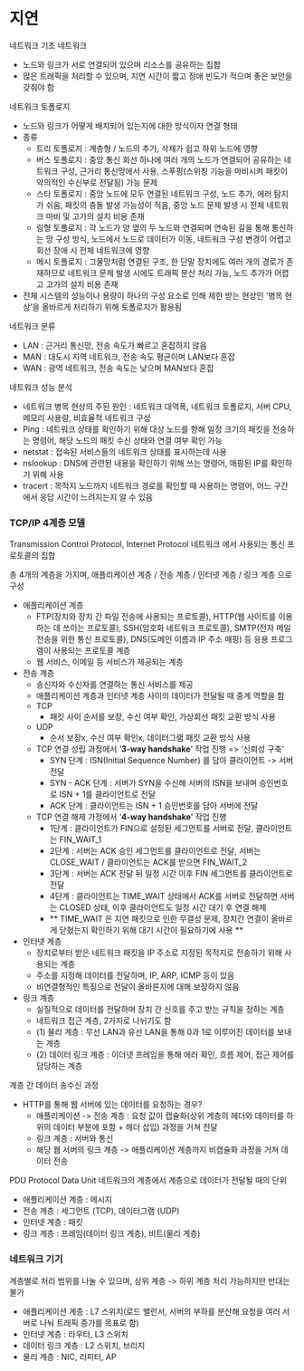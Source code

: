 # 지연
네트워크 기초
네트워크
- 노드와 링크가 서로 연결되어 있으며 리소스를 공유하는 집합
- 많은 트래픽을 처리할 수 있으며, 지연 시간이 짧고 장애 빈도가 적으며 좋은 보안을 갖춰야 함

네트워크 토폴로지
- 노드와 링크가 어떻게 배치되어 있는지에 대한 방식이자 연결 형태
- 종류
  - 트리 토폴로지 : 계층형 / 노드의 추가, 삭제가 쉽고 하위 노드에 영향
  - 버스 토폴로지 : 중앙 통신 회선 하나에 여러 개의 노드가 연결되어 공유하는 네트워크 구성, 근거리 통신망에서 사용, 스푸핑(스위칭 기능을 마비시켜 패킷이 악의적인 수신부로 전달됨) 가능 문제
  - 스타 토폴로지 : 중앙 노드에 모두 연결된 네트워크 구성, 노드 추가, 에러 탐지가 쉬움, 패킷의 충돌 발생 가능성이 적음, 중앙 노드 문제 발생 시 전체 네트워크 마비 및 고가의 설치 비용 존재
  - 링형 토폴로지 : 각 노드가 양 옆의 두 노드와 연결되며 연속된 길을 통해 통신하는 망 구성 방식, 노드에서 노드로 데이터가 이동, 네트워크 구성 변경이 어렵고 회선 장애 시 전체 네트워크에 영향
  - 메시 토폴로지 : 그물망처럼 연결된 구조, 한 단말 장치에도 여러 개의 경로가 존재하므로 네트워크 문제 발생 시에도 트래픽 분산 처리 가능, 노드 추가가 어렵고 고가의 설치 비용 존재
- 전체 시스템의 성능이나 용량이 하나의 구성 요소로 인해 제한 받는 현상인 ‘병목 현상’을 올바르게 처리하기 위해 토폴로지가 활용됨

네트워크 분류
- LAN : 근거리 통신망, 전송 속도가 빠르고 혼잡하지 않음
- MAN : 대도시 지역 네트워크, 전송 속도 평균이며 LAN보다 혼잡
- WAN : 광역 네트워크, 전송 속도는 낮으며 MAN보다 혼잡

네트워크 성능 분석
- 네트워크 병목 현상의 주된 원인 : 네트워크 대역폭, 네트워크 토폴로지, 서버 CPU, 메모리 사용량, 비효율적 네트워크 구성
- Ping : 네트워크 상태를 확인하기 위해 대상 노드를 향해 일정 크기의 패킷을 전송하는 명령어, 해당 노드의 패킷 수신 상태와 연결 여부 확인 가능
- netstat : 접속된 서비스들의 네트워크 상태를 표시하는데 사용
- nslookup : DNS에 관련된 내용을 확인하기 위해 쓰는 명령어, 매핑된 IP를 확인하기 위해 사용
- tracert : 목적지 노드까지 네트워크 경로를 확인할 때 사용하는 명령어, 어느 구간에서 응답 시간이 느려지는지 알 수 있음

### TCP/IP 4계층 모델
Transmission Control Protocol, Internet Protocol
네트워크 에서 사용되는 통신 프로토콜의 집합

총 4개의 계층을 가지며, 애플리케이션 계층 / 전송 계층 / 인터넷 계층 / 링크 계층 으로 구성

- 애플리케이션 계층
  - FTP(장치와 장치 간 파일 전송에 사용되는 프로토콜), HTTP(웹 사이트를 이용하는 데 쓰이는 프로토콜), SSH(암호화 네트워크 프로토콜), SMTP(전자 메일 전송을 위한 통신 프로토콜), DNS(도메인 이름과 IP 주소 매핑) 등 응용 프로그램이 사용되는 프로토콜 계층
  - 웹 서비스, 이메일 등 서비스가 제공되는 계층
- 전송 계층
  - 송신자와 수신자를 연결하는 통신 서비스를 제공
  - 애플리케이션 계층과 인터넷 계층 사이의 데이터가 전달될 때 중계 역할을 함
  - TCP
    - 패킷 사이 순서를 보장, 수신 여부 확인, 가상회선 패킷 교환 방식 사용
  - UDP
    - 순서 보장x, 수신 여부 확인x, 데이터그램 패킷 교환 방식 사용
  - TCP 연결 성립 과정에서 ‘**3-way handshake**’ 작업 진행 => ‘신뢰성 구축’
    - SYN 단계 : ISN(Initial Sequence Number) 를 담아 클라이언트 -> 서버 전달
    - SYN - ACK 단계 : 서버가 SYN을 수신해 서버의 ISN을 보내며 승인번호로 ISN + 1를 클라이언트로 전달
    - ACK 단계 : 클라이언트는 ISN + 1 승인번호를 담아 서버에 전달
  - TCP 연결 해제 가정에서 ‘**4-way handshake**’ 작업 진행 
    - 1단계 : 클라이언트가 FIN으로 설정된 세그먼트를 서버로 전달, 클라이언트는 FIN_WAIT_1
    - 2단계 : 서버는 ACK 승인 세그먼트를 클라이언트로 전달, 서버는 CLOSE_WAIT / 클라이언트는 ACK를 받으면 FIN_WAIT_2
    - 3단계 : 서버는 ACK 전달 뒤 일정 시간 이후 FIN 세그먼트를 클라이언트로 전달
    - 4단계 : 클라이언트는 TIME_WAIT 상태에서 ACK를 서버로 전달하면 서버는 CLOSED 상태, 이후 클라이언트도 일정 시간 대기 후 연결 해제
    - ** TIME_WAIT 은 지연 패킷으로 인한 무결성 문제, 장치간 연결이 올바르게 닫혔는지 확인하기 위해 대기 시간이 필요하기에 사용 **
- 인터넷 계층
  - 장치로부터 받은 네트워크 패킷을 IP 주소로 지정된 목적지로 전송하기 위해 사용되는 계층
  - 주소를 지정해 데이터를 전달하며, IP, ARP, ICMP 등이 있음
  - 비연결형적인 특징으로 전달이 올바른지에 대해 보장하지 않음
- 링크 계층
  - 실질적으로 데이터를 전달하며 장치 간 신호를 주고 받는 규칙을 정하는 계층
  - 네트워크 접근 계층, 2가지로 나뉘기도 함
  - (1) 물리 계층 : 무선 LAN과 유선 LAN을 통해 0과 1로 이루어진 데이터를 보내는 계층
  - (2) 데이터 링크 계층 : 이더넷 프레임을 통해 에러 확인, 흐름 제어, 접근 제어를 담당하는 계층

계층 간 데이터 송수신 과정
- HTTP를 통해 웹 서버에 있는 데이터를 요청하는 경우?
  - 애플리케이션 -> 전송 계층 : 요청 값이 캡슐화(상위 계층의 헤더와 데이터를 하위의 데이터 부분에 포함 + 헤더 삽입) 과정을 거쳐 전달
  - 링크 계층 : 서버와 통신
  - 해당 웹 서버의 링크 계층 -> 애플리케이션 계층까지 비캡슐화 과정을 거쳐 데이터 전송

PDU
Protocol Data Unit
네트워크의 계층에서 계층으로 데이터가 전달될 때의 단위
- 애플리케이션 계층 : 메시지
- 전송 계층 : 세그먼트 (TCP), 데이터그램 (UDP)
- 인터넷 계층 : 패킷
- 링크 계층 : 프레임(데이터 링크 계층), 비트(물리 계층)

### 네트워크 기기
계층별로 처리 범위를 나눌 수 있으며, 상위 계층 -> 하위 계층 처리 가능하지만 반대는 불가
- 애플리케이션 계층 : L7 스위치(로드 밸런서, 서버의 부하를 분산해 요청을 여러 서버로 나눠 트래픽 증가를 목표로 함)
- 인터넷 계층 : 라우터, L3 스위치
- 데이터 링크 계층 : L2 스위치, 브리지
- 물리 계층 : NIC, 리피터, AP